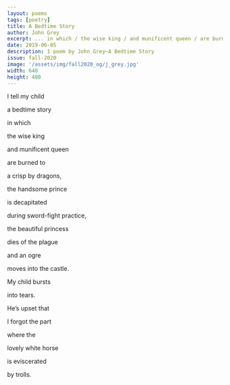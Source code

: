 ```yaml
---
layout: poems
tags: [poetry]
title: A Bedtime Story
author: John Grey
excerpt: ... in which / the wise king / and munificent queen / are burned to / a crisp by dragons ...
date: 2019-06-05
description: 1 poem by John Grey—A Bedtime Story
issue: fall-2020
image: '/assets/img/fall2020_og/j_grey.jpg'
width: 640
height: 480
---
```



<div class="stanza">
<p class="poemline">I tell my child</p>
<p class="poemline">a bedtime story</p>
<p class="poemline">in which</p>
<p class="poemline">the wise king</p>
<p class="poemline">and munificent queen</p>
<p class="poemline">are burned to</p>
<p class="poemline">a crisp by dragons,</p>
<p class="poemline">the handsome prince</p>
<p class="poemline">is decapitated</p>
<p class="poemline">during sword-fight practice,</p>
<p class="poemline">the beautiful princess</p>
<p class="poemline">dies of the plague</p>
<p class="poemline">and an ogre</p>
<p class="poemline">moves into the castle.</p>
<p class="poemline">My child bursts</p>
<p class="poemline">into tears.</p>
<p class="poemline">He’s upset that</p>
<p class="poemline">I forgot the part</p>
<p class="poemline">where the</p>
<p class="poemline">lovely white horse</p>
<p class="poemline">is eviscerated</p>
<p class="poemline">by trolls.</p>
</div>
